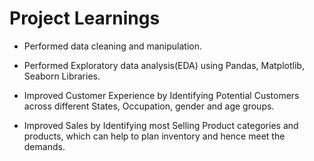 # Project Learnings

* Performed data cleaning and manipulation.

* Performed Exploratory data analysis(EDA) using Pandas, Matplotlib, Seaborn Libraries.

* Improved Customer Experience by Identifying Potential Customers across different States, Occupation, gender and age groups.

* Improved Sales by Identifying most Selling Product categories and products, which can help to plan inventory and hence meet the demands.
